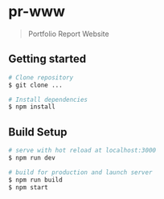 # pr-www

> Portfolio Report Website

## Getting started

``` bash
# Clone repository
$ git clone ...

# Install dependencies
$ npm install
```

## Build Setup

``` bash
# serve with hot reload at localhost:3000
$ npm run dev

# build for production and launch server
$ npm run build
$ npm start
```
